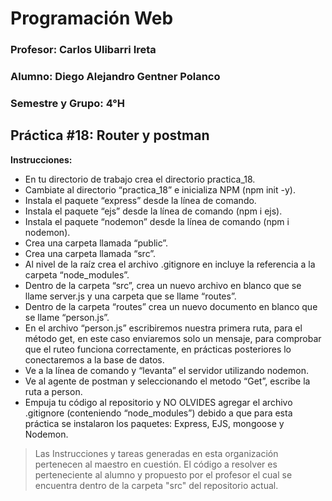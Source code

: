 # Programación Web



### Profesor: Carlos Ulibarri Ireta

### Alumno: Diego Alejandro Gentner Polanco

### Semestre y Grupo: 4°H



## Práctica #18: Router y postman

**Instrucciones:**

- En tu directorio de trabajo crea el directorio practica_18.
- Cambiate al directorio “practica_18” e inicializa NPM (npm init -y).
- Instala el paquete “express” desde la línea de comando.
- Instala el paquete “ejs” desde la línea de comando (npm i ejs).
- Instala el paquete “nodemon” desde la línea de comando (npm i nodemon).
- Crea una carpeta llamada “public”.
- Crea una carpeta llamada “src”.
- Al nivel de la raíz crea el archivo .gitignore en incluye la referencia a la carpeta “node_modules”.
- Dentro de la carpeta “src”, crea un nuevo archivo en blanco que se llame server.js y una carpeta que se llame “routes”.
- Dentro de la carpeta “routes” crea un nuevo documento en blanco que se llame “person.js”.
- En el archivo “person.js” escribiremos nuestra primera ruta, para el método get, en este caso enviaremos solo un mensaje, para comprobar que el ruteo funciona correctamente, en prácticas posteriores lo conectaremos a la base de datos.
- Ve a la línea de comando y “levanta” el servidor utilizando nodemon.
- Ve al agente de postman y seleccionando el metodo “Get”, escribe la ruta a person.
- Empuja tu código al repositorio y NO OLVIDES agregar el archivo .gitignore (conteniendo “node_modules”) debido a que para esta práctica se instalaron los paquetes: Express, EJS, mongoose y Nodemon.

> Las Instrucciones y tareas generadas en esta organización pertenecen al maestro en cuestión. El código a resolver es perteneciente al alumno y propuesto por el profesor el cual se encuentra dentro de la carpeta "src" del repositorio actual.